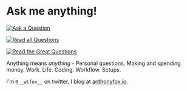 # Ask me anything!

[![Ask a Question](http://wes.io/c23W/boo-ya)](../../issues/new)

[![Read all Questions](http://wes.io/c21W/allllll-of-them)](../../issues?q=is%3Aissue+is%3Aclosed)

[![Read the Great Questions](http://wes.io/c23M/grrrrrreat)](../../issues?q=label%3A"Great+Q%21"+is%3Aclosed)

Anything means _anything_ - Personal questions. Making and spending money. Work. Life. Coding. Workflow. Setups.

I'm `@__wtfox__` on twitter, I blog at [anthonyfox.io](http://anthonyfox.io). 
